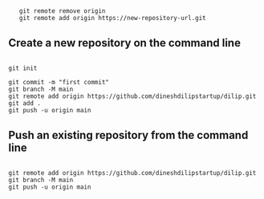 ##
```git remote -v
   git remote remove origin
   git remote add origin https://new-repository-url.git
```
## Create a new repository on the command line

```

git init

git commit -m "first commit"
git branch -M main
git remote add origin https://github.com/dineshdilipstartup/dilip.git
git add .
git push -u origin main

```


## Push an existing repository from the command line


```

git remote add origin https://github.com/dineshdilipstartup/dilip.git
git branch -M main
git push -u origin main

```
